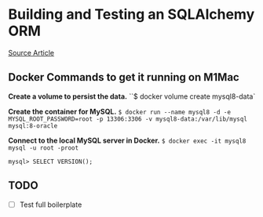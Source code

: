 
# Building and Testing an SQLAlchemy ORM 

[Source Article](https://medium.com/codex/learn-the-basics-and-get-started-with-sqlalchemy-orm-from-scratch-66c8624b069)




## Docker Commands to get it running on M1Mac


**Create a volume to persist the data.**
``$ docker volume create mysql8-data`

**Create the container for MySQL.**
`$ docker run --name mysql8 -d -e MYSQL_ROOT_PASSWORD=root -p 13306:3306 -v mysql8-data:/var/lib/mysql mysql:8-oracle`

**Connect to the local MySQL server in Docker.**
`$ docker exec -it mysql8 mysql -u root -proot`

`mysql> SELECT VERSION();`




## TODO
- [ ] Test full boilerplate 



